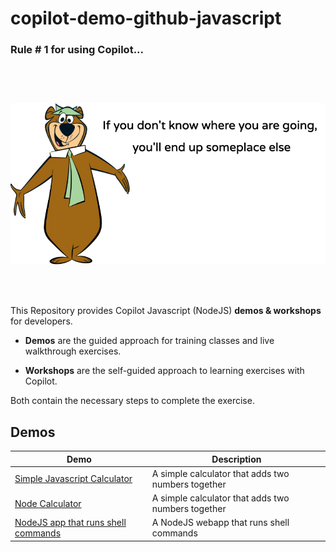 # copilot-demo-github-javascript

### Rule # 1 for using Copilot...

<img style="padding-top: 30px; margin-top: 30px;" src="docs/images/yogi.png">

<br><br>

This Repository provides Copilot Javascript (NodeJS) **demos & workshops** for developers.

- **Demos** are the guided approach for training classes and live walkthrough exercises. 

- **Workshops** are the self-guided approach to learning exercises with Copilot. 

Both contain the necessary steps to complete the exercise.

## Demos

| Demo | Description |
| --- | --- |
| [Simple Javascript Calculator](demos/Javascript-calculator) | A simple calculator that adds two numbers together |
| [Node Calculator](demos/Node-calculator) | A simple calculator that adds two numbers together |
| [NodeJS app that runs shell commands](demos/Command-Execution-WebApp-NodeJS) | A NodeJS webapp that runs shell commands |

